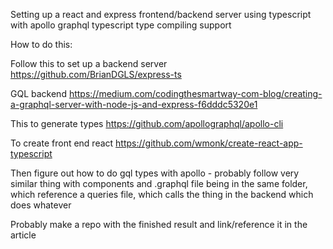Setting up a react and express frontend/backend server using typescript with apollo graphql typescript type compiling support

How to do this: 

Follow this to set up a backend server 
https://github.com/BrianDGLS/express-ts

GQL backend
https://medium.com/codingthesmartway-com-blog/creating-a-graphql-server-with-node-js-and-express-f6dddc5320e1

This to generate types
https://github.com/apollographql/apollo-cli

To create front end react 
https://github.com/wmonk/create-react-app-typescript


Then figure out how to do gql types with apollo - probably follow very similar thing with components and .graphql file being in the same folder, which reference a queries file, which calls the thing in the backend which does whatever

Probably make a repo with the finished result and link/reference it in the article 
